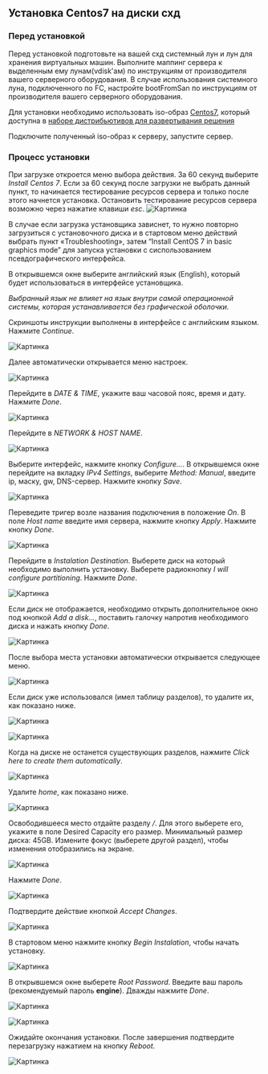 ## Установка Centos7 на диски схд

### Перед установкой

Перед установкой подготовьте на вашей схд системный лун и лун для хранения виртуальных машин. 
Выполните маппинг сервера к выделенным ему лунам(vdisk'ам) по инструкциям от производителя вашего серверного оборудования.
В случае использования системного луна, подключенного по FC, настройте bootFromSan по инструкциям от производителя вашего серверного оборудования.

Для установки необходимо использовать iso-образ [Centos7](https://www.centos.org), который доступна в [наборе дистрибьютивов для развертывания решения][hostvm-public-link]

Подключите полученный iso-образ к серверу, запустите сервер.

### Процесс установки

При загрузке откроется меню выбора действия. За 60 секунд выберите *Install Centos 7*. Если за 60 секунд после загрузки не выбрать данный пункт, то начинается тестирование ресурсов сервера и только после этого начнется установка. Остановить тестирование ресурсов сервера возможно через нажатие клавиши *esc*.
![Картинка][image1]

В случае если загрузка установщика зависнет, то нужно повторно загрузиться с установочного диска и в стартовом меню действий выбрать пункт «Troubleshooting», затем “Install CentOS 7 in basic graphics mode” для запуска установки с сиспользованием псевдографического интерфейса.  

В открывшемся окне выберите английский язык (English), который будет использоваться в интерфейсе установщика. 

*Выбранный язык не влияет на язык внутри самой операционной системы, которая устанавливается без графической оболочки.*

Скриншоты инструкции выполнены в интерфейсе с английским языком. Нажмите *Continue*.

![Картинка][image2]

Далее автоматически открывается меню настроек.

![Картинка][image3]

Перейдите в *DATE & TIME*, укажите ваш часовой пояс, время и дату. Нажмите *Done*.

![Картинка][image4]

Перейдите в *NETWORK & HOST NAME*. 

![Картинка][image5]

Выберите интерфейс, нажмите кнопку *Configure...*. В открывшемся окне перейдите на вкладку *IPv4 Settings*, выберите *Method: Manual*, введите ip, маску, gw, DNS-сервер. Нажмите кнопку *Save*.

![Картинка][image6]

Переведите тригер возле названия подключения в положение *On*. В поле *Host name* введите имя сервера, нажмите кнопку *Apply*. Нажмите кнопку *Done*.

![Картинка][image7]

Перейдите в *Instalation Destination*. Выберете диск на который необходимо выполнить установку. Выберете радиокнопку *I will configure partitioning*. Нажмите *Done*.

![Картинка][image8]

Если диск не отображается, необходимо открыть дополнительное окно под кнопкой *Add a disk...*, поставить галочку напротив необходимого диска и нажать кнопку *Done*.

![Картинка][image9]

После выбора места установки автоматически открывается следующее меню. 

![Картинка][image10-1]

Если диск уже использовался (имел таблицу разделов), то удалите их, как показано ниже.

![Картинка][image10-2]

![Картинка][image10-3]

Когда на диске не останется существующих разделов, нажмите *Click here to create them automatically*.

![Картинка][image10-4]

Удалите *home*, как показано ниже.

![Картинка][image10-5]

Освободившееся место отдайте разделу */*. Для этого выберете его, укажите в поле Desired Capacity его размер. Минимальный размер диска: 45GB. Измените фокус (выберете другой раздел), чтобы изменения отобразились на экране.

![Картинка][image10-6]

Нажмите *Done*.

![Картинка][image10]

Подтвердите действие кнопкой *Accept Changes*.

![Картинка][image11]

В стартовом меню нажмите кнопку *Begin Instalation*, чтобы начать установку. 

![Картинка][image12]

В открывшемся окне выберете *Root Password*. Введите ваш пароль (рекомендуемый пароль **engine**). Дважды нажмите *Done*.

![Картинка][image13]

![Картинка][image14]

Ожидайте окончания установки. После завершения подтвердите перезагрузку нажатием на кнопку *Reboot*.

![Картинка][image15]

[image1]: ./images/centos7-install-0.jpg
[image2]: ./images/centos7-install-1.jpg
[image3]: ./images/centos7-install-2.jpg
[image4]: ./images/centos7-install-3.jpg
[image5]: ./images/centos7-install-4.jpg
[image6]: ./images/centos7-install-5.jpg
[image7]: ./images/centos7-install-6.jpg
[image8]: ./images/centos7-install-7.jpg
[image9]: ./images/centos7-install-8.jpg
[image10]: ./images/centos7-install-9.jpg
[image10-1]: ./images/centos7-install-9-1.jpg
[image10-2]: ./images/centos7-install-9-2.jpg
[image10-3]: ./images/centos7-install-9-3.jpg
[image10-4]: ./images/centos7-install-9-4.jpg
[image10-5]: ./images/centos7-install-9-5.jpg
[image10-6]: ./images/centos7-install-9-6.jpg

[image11]: ./images/centos7-install-10.jpg
[image12]: ./images/centos7-install-11.jpg
[image13]: ./images/centos7-install-12.jpg
[image14]: ./images/centos7-install-13.jpg
[image15]: ./images/centos7-install-14.jpg

[hostvm-public-link]: https://reestr.hostco.ru/downloads

